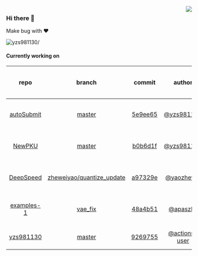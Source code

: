 <img align="right" src="https://github-readme-stats.vercel.app/api?username=yzs981130&show_icons=true&hide_title=true" />

### Hi there 👋


Make bug with ❤️

<p align="left"> <img src=https://komarev.com/ghpvc/?username=yzs981130 alt=yzs981130/> </p>


<!--
**yzs981130/yzs981130** is a ✨ _special_ ✨ repository because its `README.md` (this file) appears on your GitHub profile.

Here are some ideas to get you started:

- 🔭 I’m currently working on ...
- 🌱 I’m currently learning ...
- 👯 I’m looking to collaborate on ...
- 🤔 I’m looking for help with ...
- 💬 Ask me about ...
- 📫 How to reach me: ...
- 😄 Pronouns: ...
- ⚡ Fun fact: ...
-->

#### Currently working on


| repo | branch | commit | author | time since last update | language |
|:---:|:---:|:---:|:---:|:---:|:---:|
| [autoSubmit](https://github.com/yzs981130/autoSubmit) | [master](https://github.com/yzs981130/autoSubmit/tree/master) |[5e9ee65](https://github.com/yzs981130/autoSubmit/commit/5e9ee65e943ed52ae06a5f192e1e44dac15bf95f) | [@yzs981130](https://github.com/yzs981130) |58 hours 12 minutes | ![](https://img.shields.io/github/languages/top/yzs981130/autoSubmit)|
| [NewPKU](https://github.com/yzs981130/NewPKU) | [master](https://github.com/yzs981130/NewPKU/tree/master) |[b0b6d1f](https://github.com/yzs981130/NewPKU/commit/b0b6d1ff63651b70fdf9d3b9a09d12da7a04978b) | [@yzs981130](https://github.com/yzs981130) |584 hours 21 minutes | ![](https://img.shields.io/github/languages/top/yzs981130/NewPKU)|
| [DeepSpeed](https://github.com/yzs981130/DeepSpeed) | [zheweiyao/quantize_update](https://github.com/yzs981130/DeepSpeed/tree/zheweiyao/quantize_update) |[a97329e](https://github.com/yzs981130/DeepSpeed/commit/a97329e16b3a43338656379664ab67b0e4f690fc) | [@yaozhewei](https://github.com/yaozhewei) |32 hours 16 minutes | ![](https://img.shields.io/github/languages/top/yzs981130/DeepSpeed)|
| [examples-1](https://github.com/yzs981130/examples-1) | [vae_fix](https://github.com/yzs981130/examples-1/tree/vae_fix) |[48a4b51](https://github.com/yzs981130/examples-1/commit/48a4b5113d1ecdae0319a297250f2273ea73de2d) | [@apaszke](https://github.com/apaszke) |680 hours 26 minutes | ![](https://img.shields.io/github/languages/top/yzs981130/examples-1)|
| [yzs981130](https://github.com/yzs981130/yzs981130) | [master](https://github.com/yzs981130/yzs981130/tree/master) |[9269755](https://github.com/yzs981130/yzs981130/commit/92697556a1cea6eee46d593a8e1571a648ed2d12) | [@actions-user](https://github.com/actions-user) |0 hours 13 minutes | ![](https://img.shields.io/github/languages/top/yzs981130/yzs981130)|
